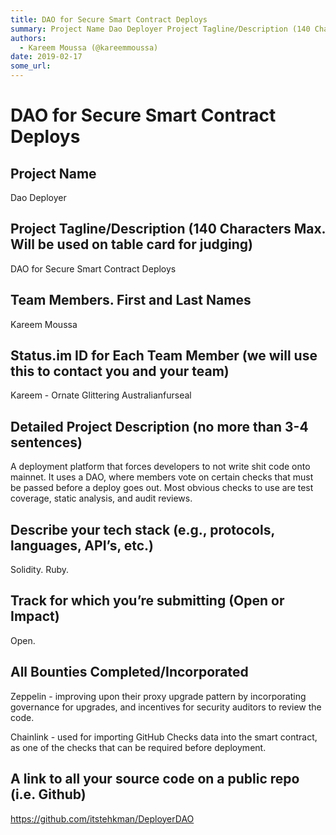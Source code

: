 ```yaml
---
title: DAO for Secure Smart Contract Deploys
summary: Project Name Dao Deployer Project Tagline/Description (140 Characters Max. Will be used on table card for judging) DAO for Secure Smart Contract Deploys Team Members. First and Last Names Kareem Moussa Status.im ID for Each Team Member (we will use this to contact you and your team) Kareem - Ornate Glittering Australianfurseal Detailed Project Description (no more than 3-4 sentences) A deployment platform that forces developers to not write shit code onto mainnet. It uses a DAO, where members vo
authors:
  - Kareem Moussa (@kareemmoussa)
date: 2019-02-17
some_url: 
---
```


# DAO for Secure Smart Contract Deploys



## Project Name

Dao Deployer

## Project Tagline/Description (140 Characters Max. Will be used on table card for judging)

DAO for Secure Smart Contract Deploys

## Team Members. First and Last Names

Kareem Moussa

## Status.im ID for Each Team Member (we will use this to contact you and your team)

Kareem - Ornate Glittering Australianfurseal

## Detailed Project Description (no more than 3-4 sentences)

A deployment platform that forces developers to not write shit code onto mainnet. It uses a DAO, where members vote on certain checks that must be passed before a deploy goes out. Most obvious checks to use are test coverage, static analysis, and audit reviews.

## Describe your tech stack (e.g., protocols, languages, API’s, etc.)

Solidity. Ruby. 

## Track for which you’re submitting (Open or Impact)

Open.

## All Bounties Completed/Incorporated

Zeppelin - improving upon their proxy upgrade pattern by incorporating governance for upgrades, and incentives for security auditors to review the code.

Chainlink - used for importing GitHub Checks data into the smart contract, as one of the checks that can be required before deployment.

## A link to all your source code on a public repo (i.e. Github)

https://github.com/itstehkman/DeployerDAO


